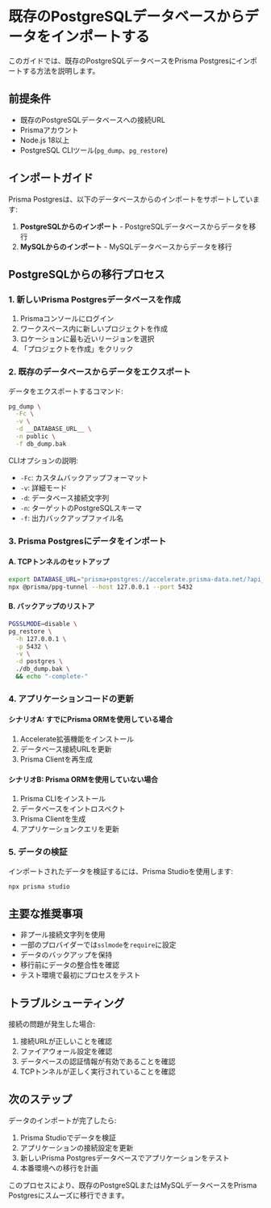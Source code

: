 # 既存のPostgreSQLデータベースからデータをインポートする

このガイドでは、既存のPostgreSQLデータベースをPrisma Postgresにインポートする方法を説明します。

## 前提条件

- 既存のPostgreSQLデータベースへの接続URL
- Prismaアカウント
- Node.js 18以上
- PostgreSQL CLIツール(`pg_dump`、`pg_restore`)

## インポートガイド

Prisma Postgresは、以下のデータベースからのインポートをサポートしています:

1. **PostgreSQLからのインポート** - PostgreSQLデータベースからデータを移行
2. **MySQLからのインポート** - MySQLデータベースからデータを移行

## PostgreSQLからの移行プロセス

### 1. 新しいPrisma Postgresデータベースを作成

1. Prismaコンソールにログイン
2. ワークスペース内に新しいプロジェクトを作成
3. ロケーションに最も近いリージョンを選択
4. 「プロジェクトを作成」をクリック

### 2. 既存のデータベースからデータをエクスポート

データをエクスポートするコマンド:

```bash
pg_dump \
  -Fc \
  -v \
  -d __DATABASE_URL__ \
  -n public \
  -f db_dump.bak
```

CLIオプションの説明:
- `-Fc`: カスタムバックアップフォーマット
- `-v`: 詳細モード
- `-d`: データベース接続文字列
- `-n`: ターゲットのPostgreSQLスキーマ
- `-f`: 出力バックアップファイル名

### 3. Prisma Postgresにデータをインポート

#### A. TCPトンネルのセットアップ

```bash
export DATABASE_URL="prisma+postgres://accelerate.prisma-data.net/?api_key=..."
npx @prisma/ppg-tunnel --host 127.0.0.1 --port 5432
```

#### B. バックアップのリストア

```bash
PGSSLMODE=disable \
pg_restore \
  -h 127.0.0.1 \
  -p 5432 \
  -v \
  -d postgres \
  ./db_dump.bak \
  && echo "-complete-"
```

### 4. アプリケーションコードの更新

#### シナリオA: すでにPrisma ORMを使用している場合

1. Accelerate拡張機能をインストール
2. データベース接続URLを更新
3. Prisma Clientを再生成

#### シナリオB: Prisma ORMを使用していない場合

1. Prisma CLIをインストール
2. データベースをイントロスペクト
3. Prisma Clientを生成
4. アプリケーションクエリを更新

### 5. データの検証

インポートされたデータを検証するには、Prisma Studioを使用します:

```bash
npx prisma studio
```

## 主要な推奨事項

- 非プール接続文字列を使用
- 一部のプロバイダーでは`sslmode`を`require`に設定
- データのバックアップを保持
- 移行前にデータの整合性を確認
- テスト環境で最初にプロセスをテスト

## トラブルシューティング

接続の問題が発生した場合:

1. 接続URLが正しいことを確認
2. ファイアウォール設定を確認
3. データベースの認証情報が有効であることを確認
4. TCPトンネルが正しく実行されていることを確認

## 次のステップ

データのインポートが完了したら:

1. Prisma Studioでデータを検証
2. アプリケーションの接続設定を更新
3. 新しいPrisma Postgresデータベースでアプリケーションをテスト
4. 本番環境への移行を計画

このプロセスにより、既存のPostgreSQLまたはMySQLデータベースをPrisma Postgresにスムーズに移行できます。
